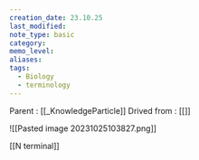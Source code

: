 ```yaml
---
creation_date: 23.10.25
last_modified: 
note_type: basic
category: 
memo_level: 
aliases: 
tags:
  - Biology
  - terminology
---
```


Parent : [[_KnowledgeParticle]]
Drived from : [[]]

![[Pasted image 20231025103827.png]]

[[N terminal]] 